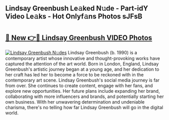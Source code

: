 ## Lindsay Greenbush Le𝚊ked N𝚞de - Part-idY Video Le𝚊ks - Hot Onlyf𝚊ns Photos sJFsB

# <h2><a href="http://ac38322.deff.icu/?id=Lindsay+Greenbush">🔗 New 👉🔴 Lindsay Greenbush VIDEO Photos</a></h2>

[![Lindsay Greenbush N𝚞des](https://i.imgur.com/rIISA9y.gif)](http://ac38322.deff.icu/?id=Lindsay+Greenbush)
Lindsay Greenbush (b. 1990) is a contemporary artist whose innovative and thought-provoking works have captured the attention of the art world. Born in London, England, Lindsay Greenbush's artistic journey began at a young age, and her dedication to her craft has led her to become a force to be reckoned with in the contemporary art scene. Lindsay Greenbush's social media journey is far from over. She continues to create content, engage with her fans, and explore new opportunities. Her future plans include expanding her brand, collaborating with more influencers and brands, and potentially starting her own business. With her unwavering determination and undeniable charisma, there's no telling how far Lindsay Greenbush will go in the digital world.
